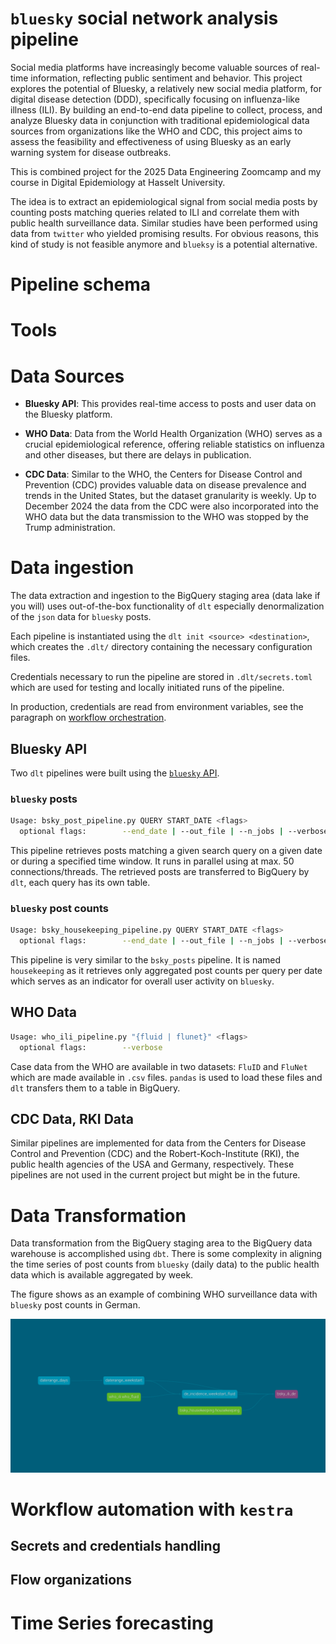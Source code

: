 # `bluesky` social network analysis pipeline


Social media platforms have increasingly become valuable sources of
real-time information, reflecting public sentiment and behavior. This
project explores the potential of Bluesky, a relatively new social media
platform, for digital disease detection (DDD), specifically focusing on
influenza-like illness (ILI). By building an end-to-end data pipeline to
collect, process, and analyze Bluesky data in conjunction with
traditional epidemiological data sources from organizations like the WHO
and CDC, this project aims to assess the feasibility and effectiveness
of using Bluesky as an early warning system for disease outbreaks.

This is combined project for the 2025 Data Engineering Zoomcamp and my
course in Digital Epidemiology at Hasselt University.

The idea is to extract an epidemiological signal from social media posts
by counting posts matching queries related to ILI and correlate them
with public health surveillance data. Similar studies have been
performed using data from `twitter` who yielded promising results. For
obvious reasons, this kind of study is not feasible anymore and
`blueksy` is a potential alternative.

# Pipeline schema

# Tools

# Data Sources

- **Bluesky API**: This provides real-time access to posts and user data
  on the Bluesky platform.

- **WHO Data**: Data from the World Health Organization (WHO) serves as
  a crucial epidemiological reference, offering reliable statistics on
  influenza and other diseases, but there are delays in publication.

- **CDC Data**: Similar to the WHO, the Centers for Disease Control and
  Prevention (CDC) provides valuable data on disease prevalence and
  trends in the United States, but the dataset granularity is weekly. Up
  to December 2024 the data from the CDC were also incorporated into the
  WHO data but the data transmission to the WHO was stopped by the Trump
  administration.

# Data ingestion

The data extraction and ingestion to the BigQuery staging area (data
lake if you will) uses out-of-the-box functionality of `dlt` especially
denormalization of the `json` data for `bluesky` posts.

Each pipeline is instantiated using the
`dlt init <source> <destination>`, which creates the `.dlt/` directory
containing the necessary configuration files.

Credentials necessary to run the pipeline are stored in
`.dlt/secrets.toml` which are used for testing and locally initiated
runs of the pipeline.

In production, credentials are read from environment variables, see the
paragraph on [workflow
orchestration](#secrets-and-credentials-handling).

## Bluesky API

Two `dlt` pipelines were built using the [`bluesky`
API](http://public.api.bsky.app/).

### `bluesky` posts

``` bash
Usage: bsky_post_pipeline.py QUERY START_DATE <flags>
  optional flags:        --end_date | --out_file | --n_jobs | --verbose
```

This pipeline retrieves posts matching a given search query on a given
date or during a specified time window. It runs in parallel using at
max. 50 connections/threads. The retrieved posts are transferred to
BigQuery by `dlt`, each query has its own table.

### `bluesky` post counts

``` bash
Usage: bsky_housekeeping_pipeline.py QUERY START_DATE <flags>
  optional flags:        --end_date | --out_file | --n_jobs | --verbose
```

This pipeline is very similar to the `bsky_posts` pipeline. It is named
`housekeeping` as it retrieves only aggregated post counts per query per
date which serves as an indicator for overall user activity on
`bluesky`.

## WHO Data

``` bash
Usage: who_ili_pipeline.py "{fluid | flunet}" <flags>
  optional flags:        --verbose
```

Case data from the WHO are available in two datasets: `FluID` and
`FluNet` which are made available in `.csv` files. `pandas` is used to
load these files and `dlt` transfers them to a table in BigQuery.

## CDC Data, RKI Data

Similar pipelines are implemented for data from the Centers for Disease
Control and Prevention (CDC) and the Robert-Koch-Institute (RKI), the
public health agencies of the USA and Germany, respectively. These
pipelines are not used in the current project but might be in the
future.

# Data Transformation

Data transformation from the BigQuery staging area to the BigQuery data
warehouse is accomplished using `dbt`. There is some complexity in
aligning the time series of post counts from `bluesky` (daily data) to
the public health data which is available aggregated by week.

The figure shows as an example of combining WHO surveillance data with
`bluesky` post counts in German.

![](./zcde_docs/img/dbt_lineage_de.png)

# Workflow automation with `kestra`

## Secrets and credentials handling

## Flow organizations

# Time Series forecasting
